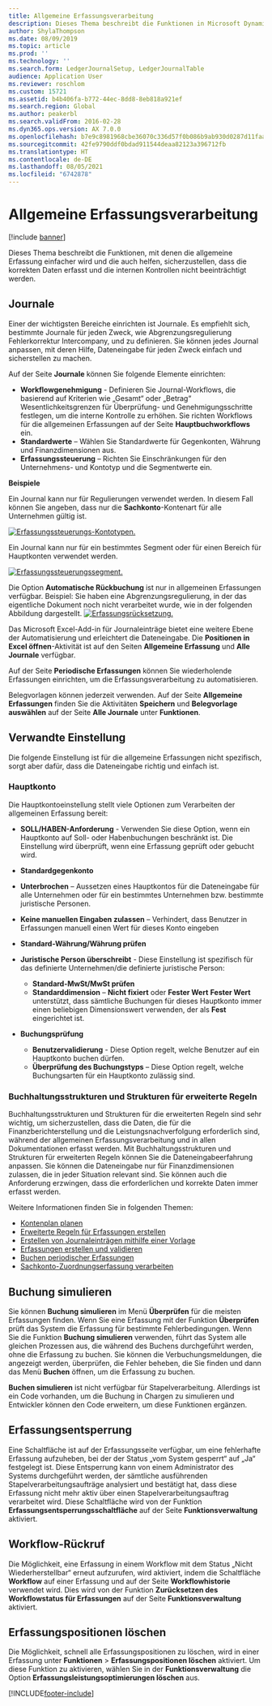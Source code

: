 ```yaml
---
title: Allgemeine Erfassungsverarbeitung
description: Dieses Thema beschreibt die Funktionen in Microsoft Dynamics 365 Finance, mit denen die allgemeine Erfassung einfacher wird und die auch helfen, sicherzustellen, dass die korrekten Daten erfasst und die internen Kontrollen nicht beeinträchtigt werden.
author: ShylaThompson
ms.date: 08/09/2019
ms.topic: article
ms.prod: ''
ms.technology: ''
ms.search.form: LedgerJournalSetup, LedgerJournalTable
audience: Application User
ms.reviewer: roschlom
ms.custom: 15721
ms.assetid: b4b406fa-b772-44ec-8dd8-8eb818a921ef
ms.search.region: Global
ms.author: peakerbl
ms.search.validFrom: 2016-02-28
ms.dyn365.ops.version: AX 7.0.0
ms.openlocfilehash: b7e9c8981968cbe36070c336d57f0b086b9ab930d0287d11faaeb0f32ee46364
ms.sourcegitcommit: 42fe9790ddf0bdad911544deaa82123a396712fb
ms.translationtype: HT
ms.contentlocale: de-DE
ms.lasthandoff: 08/05/2021
ms.locfileid: "6742878"
---
```

# <a name="general-journal-processing"></a>Allgemeine Erfassungsverarbeitung

[!include [banner](../includes/banner.md)]

Dieses Thema beschreibt die Funktionen, mit denen die allgemeine Erfassung einfacher wird und die auch helfen, sicherzustellen, dass die korrekten Daten erfasst und die internen Kontrollen nicht beeinträchtigt werden.  

## <a name="journal-names"></a>Journale

Einer der wichtigsten Bereiche einrichten ist Journale. Es empfiehlt sich, bestimmte Journale für jeden Zweck, wie Abgrenzungsregulierung Fehlerkorrektur Intercompany, und zu definieren. Sie können jedes Journal anpassen, mit deren Hilfe, Dateneingabe für jeden Zweck einfach und sicherstellen zu machen. 

Auf der Seite **Journale** können Sie folgende Elemente einrichten:

-   **Workflowgenehmigung** - Definieren Sie Journal-Workflows, die basierend auf Kriterien wie „Gesamt“ oder „Betrag“ Wesentlichkeitsgrenzen für Überprüfung- und Genehmigungsschritte festlegen, um die interne Kontrolle zu erhöhen. Sie richten Workflows für die allgemeinen Erfassungen auf der Seite **Hauptbuchworkflows** ein.
-   **Standardwerte** – Wählen Sie Standardwerte für Gegenkonten, Währung und Finanzdimensionen aus.
-   **Erfassungssteuerung** – Richten Sie Einschränkungen für den Unternehmens- und Kontotyp und die Segmentwerte ein. 

**Beispiele**

Ein Journal kann nur für Regulierungen verwendet werden. In diesem Fall können Sie angeben, dass nur die **Sachkonto**-Kontenart für alle Unternehmen gültig ist. 

[![Erfassungssteuerungs-Kontotypen.](./media/journal-control-account-types1.png)](./media/journal-control-account-types1.png)

Ein Journal kann nur für ein bestimmtes Segment oder für einen Bereich für Hauptkonten verwendet werden. 

[![Erfassungssteuerungssegment.](./media/journal-control-segment1.png)](./media/journal-control-segment1.png)

Die Option **Automatische Rückbuchung** ist nur in allgemeinen Erfassungen verfügbar. Beispiel: Sie haben eine Abgrenzungsregulierung, in der das eigentliche Dokument noch nicht verarbeitet wurde, wie in der folgenden Abbildung dargestellt.
[![Erfassungsrücksetzung.](./media/general-journal-reversing1.png)](./media/general-journal-reversing1.png) 

Das Microsoft Excel-Add-in für Journaleinträge bietet eine weitere Ebene der Automatisierung und erleichtert die Dateneingabe. Die **Positionen in Excel öffnen**-Aktivität ist auf den Seiten **Allgemeine Erfassung** und **Alle Journale** verfügbar. 

Auf der Seite **Periodische Erfassungen** können Sie wiederholende Erfassungen einrichten, um die Erfassungsverarbeitung zu automatisieren. 

Belegvorlagen können jederzeit verwenden. Auf der Seite **Allgemeine Erfassungen** finden Sie die Aktivitäten **Speichern** und **Belegvorlage auswählen** auf der Seite **Alle Journale** unter **Funktionen**.

## <a name="related-setup"></a>Verwandte Einstellung
Die folgende Einstellung ist für die allgemeine Erfassungen nicht spezifisch, sorgt aber dafür, dass die Dateneingabe richtig und einfach ist.

### <a name="main-account"></a>Hauptkonto

Die Hauptkontoeinstellung stellt viele Optionen zum Verarbeiten der allgemeinen Erfassung bereit:

-   **SOLL/HABEN-Anforderung** - Verwenden Sie diese Option, wenn ein Hauptkonto auf Soll- oder Habenbuchungen beschränkt ist. Die Einstellung wird überprüft, wenn eine Erfassung geprüft oder gebucht wird.

-   **Standardgegenkonto**
-   **Unterbrochen** – Aussetzen eines Hauptkontos für die Dateneingabe für alle Unternehmen oder für ein bestimmtes Unternehmen bzw. bestimmte juristische Personen.
-   **Keine manuellen Eingaben zulassen** – Verhindert, dass Benutzer in Erfassungen manuell einen Wert für dieses Konto eingeben
-   **Standard-Währung/Währung prüfen**
-   **Juristische Person überschreibt** - Diese Einstellung ist spezifisch für das definierte Unternehmen/die definierte juristische Person:
    -   **Standard-MwSt/MwSt prüfen**
    -   **Standarddimension** – **Nicht fixiert** oder **Fester Wert** **Fester Wert** unterstützt, dass sämtliche Buchungen für dieses Hauptkonto immer einen beliebigen Dimensionswert verwenden, der als **Fest** eingerichtet ist.
-   **Buchungsprüfung**
    -   **Benutzervalidierung** - Diese Option regelt, welche Benutzer auf ein Hauptkonto buchen dürfen.
    -   **Überprüfung des Buchungstyps** – Diese Option regelt, welche Buchungsarten für ein Hauptkonto zulässig sind.

### <a name="accounting-structures-and-advanced-rules-structures"></a>Buchhaltungsstrukturen und Strukturen für erweiterte Regeln

Buchhaltungsstrukturen und Strukturen für die erweiterten Regeln sind sehr wichtig, um sicherzustellen, dass die Daten, die für die Finanzberichterstellung und die Leistungsnachverfolgung erforderlich sind, während der allgemeinen Erfassungsverarbeitung und in allen Dokumentationen erfasst werden. Mit Buchhaltungsstrukturen und Strukturen für erweiterten Regeln können Sie die Dateneingabeerfahrung anpassen. Sie können die Dateneingabe nur für Finanzdimensionen zulassen, die in jeder Situation relevant sind. Sie können auch die Anforderung erzwingen, dass die erforderlichen und korrekte Daten immer erfasst werden.

Weitere Informationen finden Sie in folgenden Themen:
- [Kontenplan planen](plan-chart-of-accounts.md) 
- [Erweiterte Regeln für Erfassungen erstellen](tasks/create-advanced-rules-journals.md)
- [Erstellen von Journaleinträgen mithilfe einer Vorlage](tasks/create-journal-entry-template.md)
- [Erfassungen erstellen und validieren](tasks/create-validate-journals.md)
- [Buchen periodischer Erfassungen](tasks/post-periodic-journals.md)
- [Sachkonto-Zuordnungserfassung verarbeiten](tasks/process-ledger-allocation-journal.md)

## <a name="simulate-posting"></a>Buchung simulieren
Sie können **Buchung simulieren** im Menü **Überprüfen** für die meisten Erfassungen finden. Wenn Sie eine Erfassung mit der Funktion **Überprüfen** prüft das System die Erfassung für bestimmte Fehlerbedingungen. Wenn Sie die Funktion **Buchung simulieren** verwenden, führt das System alle gleichen Prozessen aus, die während des Buchens durchgeführt werden, ohne die Erfassung zu buchen. Sie können die Verbuchungsmeldungen, die angezeigt werden, überprüfen, die Fehler beheben, die Sie finden und dann das Menü **Buchen** öffnen, um die Erfassung zu buchen. 

**Buchen simulieren** ist nicht verfügbar für Stapelverarbeitung. Allerdings ist ein Code vorhanden, um die Buchung in Chargen zu simulieren und Entwickler können den Code erweitern, um diese Funktionen ergänzen.  

## <a name="journal-unlock"></a>Erfassungsentsperrung
Eine Schaltfläche ist auf der Erfassungsseite verfügbar, um eine fehlerhafte Erfassung aufzuheben, bei der der Status „vom System gesperrt“ auf „Ja“ festgelegt ist. Diese Entsperrung kann von einem Administrator des Systems durchgeführt werden, der sämtliche ausführenden Stapelverarbeitungsaufträge analysiert und bestätigt hat, dass diese Erfassung nicht mehr aktiv über einen Stapelverarbeitungsauftrag verarbeitet wird. Diese Schaltfläche wird von der Funktion **Erfassungsentsperrungsschaltfläche** auf der Seite **Funktionsverwaltung** aktiviert. 

## <a name="workflow-recall"></a>Workflow-Rückruf 
Die Möglichkeit, eine Erfassung in einem Workflow mit dem Status „Nicht Wiederherstellbar“ erneut aufzurufen, wird aktiviert, indem die Schaltfläche **Workflow** auf einer Erfassung und auf der Seite **Workflowhistorie** verwendet wird. Dies wird von der Funktion **Zurücksetzen des Workflowstatus für Erfassungen** auf der Seite **Funktionsverwaltung** aktiviert.

## <a name="delete-journal-lines"></a>Erfassungspositionen löschen
Die Möglichkeit, schnell alle Erfassungspositionen zu löschen, wird in einer Erfassung unter **Funktionen** > **Erfassungspositionen löschen** aktiviert. Um diese Funktion zu aktivieren, wählen Sie in der **Funktionsverwaltung** die Option **Erfassungsleistungsoptimierungen löschen** aus.


[!INCLUDE[footer-include](../../includes/footer-banner.md)]